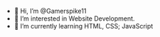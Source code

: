 - 👋 Hi, I’m @Gamerspike11
- 👀 I’m interested in Website Development.
- 🌱 I’m currently learning HTML, CSS; JavaScript
